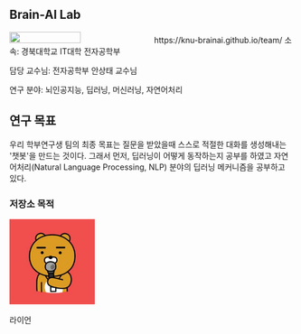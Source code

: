 ## Brain-AI Lab

<img src="james.jpg" width="50%" height="50%">
https://knu-brainai.github.io/team/
소속: 경북대학교 IT대학 전자공학부

담당 교수님: 전자공학부 안상태 교수님 

연구 분야: 뇌인공지능, 딥러닝, 머신러닝, 자연어처리

## 연구 목표

우리 학부연구생 팀의 최종 목표는 질문을 받았을때 스스로 적절한 대화를 생성해내는 '챗봇'을 만드는 것이다. 그래서 먼저, 딥러닝이 어떻게 동작하는지 공부를 하였고  자연어처리(Natural Language Processing, NLP) 분야의 딥러닝 메커니즘을 공부하고 있다.
### 저장소 목적 
<img src="10R.jpg" width="30%" height="30%" title="Brain AI LaB" ALT="RYAN KAKAO"></img>

라이언
